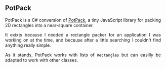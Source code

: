 
<div align="justify">

## PotPack

PotPack is a C# conversion of [PotPack](https://github.com/mapbox/potpack), a tiny JavaScript library for packing 2D rectangles into a near-square container.

It exixts because I needed a rectangle packer for an application I was working on at the time, and because after a little searching I couldn't find anything really simple.

As it stands, PotPack works with lists of `Rectangles` but can easilly be adapted to work with other classes.

